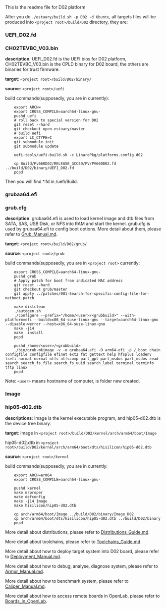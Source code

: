 This is the readme file for D02 platform

After you do `./estuary/build.sh -p D02 -d Ubuntu`, all targets files will be produced into `<project root>/build/D02` directory, they are:

### UEFI_D02.fd 
### CH02TEVBC_V03.bin 

**description**: UEFI_D02.fd is the UEFI bios for D02 platform, CH02TEVBC_V03.bin is the CPLD binary for D02 board, the others are binaries for trust firmware.

**target**: `<project root>/build/D02/binary/`

**source**: `<project root>/uefi`

build commands(supposedly, you are in <project root> currently):
```shell
    export ARCH=
    export CROSS_COMPILE=aarch64-linux-gnu-
    pushd uefi
    # roll back to special version for D02
    git reset --hard
    git checkout open-estuary/master
    # build uefi
    export LC_CTYPE=C
    git submodule init
    git submodule update

    uefi-tools/uefi-build.sh -c LinaroPkg/platforms.config d02

    cp Build/Pv660D02/RELEASE_GCC49/FV/PV660D02.fd ../build/D02/binary/UEFI_D02.fd
    popd
```
Then you will find *.fd in <project root>/uefi/Build.

### grubaa64.efi 
### grub.cfg 

**description**: 
    grubaa64.efi is used to load kernel image and dtb files from SATA, SAS, USB Disk, or NFS into RAM and start the kernel.
    grub.cfg is used by grubaa64.efi to config boot options.
    More detail about them, please refer to [Grub_Manual.md](https://github.com/open-estuary/estuary/blob/master/doc/Grub_Manual.4All.md).
    
**target**: `<project root>/build/D02/grub/`

**source**: `<project root>/grub`

build commands(supposedly, you are in `<project root>` currently:
```shell
    export CROSS_COMPILE=aarch64-linux-gnu-
    pushd grub
    # Apply patch for boot from indicated MAC address
    git reset --hard
    git checkout grub/master
    git apply ../patches/001-Search-for-specific-config-file-for-netboot.patch

    make distclean
    ./autogen.sh
    ./configure --prefix="/home/<user>/<grubbuild>" --with-platform=efi --build=x86_64-suse-linux-gnu --target=aarch64-linux-gnu --disable-werror --host=x86_64-suse-linux-gnu
    make -j14
    make  install
    popd

    pushd /home/<user>/<grubbuild>
    ./bin/grub-mkimage -v -o grubaa64.efi -O arm64-efi -p / boot chain configfile configfile efinet ext2 fat gettext help hfsplus loadenv lsefi normal normal ntfs ntfscomp part_gpt part_msdos part_msdos read search search_fs_file search_fs_uuid search_label terminal terminfo tftp linux
    popd

```

Note: `<user>` means hostname of computer, <grubbuild> is folder new created.
### Image ###
### hip05-d02.dtb ###

**descriptions**: Image is the kernel executable program, and hip05-d02.dtb is the device tree binary.

**target**: 
Image in `<project root>/build/D02/kernel/arch/arm64/boot/Image`

hip05-d02.dtb in `<project root>/build/D02/kernel/arch/arm64/boot/dts/hisilicon/hip05-d02.dtb`

**source**: `<project root>/kernel`

build commands(supposedly, you are in <project root> currently:
```shell
    export ARCH=arm64
    export CROSS_COMPILE=aarch64-linux-gnu-

    pushd kernel
    make mrproper
    make defconfig
    make -j14 Image
    make hisilicon/hip05-d02.dtb

    cp arch/arm64/boot/Image ../build/D02/binary/Image_D02
    cp arch/arm64/boot/dts/hisilicon/hip05-d02.dtb ../build/D02/binary
    popd
```
More detail about distributions, please refer to [Distributions_Guide.md](https://github.com/open-estuary/estuary/blob/master/doc/Distributions_Guide.4All.md).

More detail about toolchains, please refer to [Toolchains_Guide.md](https://github.com/open-estuary/estuary/blob/master/doc/Toolchains_Guide.4All.md).

More detail about how to deploy target system into D02 board, please refer to [Deployment_Manual.md](https://github.com/open-estuary/estuary/blob/master/doc/Deploy_Manual.4D02.md).

More detail about how to debug, analyse, diagnose system, please refer to [Armor_Manual.md](https://github.com/open-estuary/estuary/blob/master/doc/Armor_Manual.4All.md).

More detail about how to benchmark system, please refer to [Caliper_Manual.md](https://github.com/open-estuary/estuary/blob/master/doc/Caliper_Manual.4All.md).

More detail about how to access remote boards in OpenLab, please refer to [Boards_in_OpenLab](http://open-estuary.org/accessing-boards-in-open-lab/).
